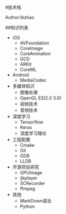 #技术栈

Author:lbzhao

##知识列表
- iOS
  * AVFoundation
  * CoreImage
  * CoreAnimation
  * GCD
  * ARKit
  * CoreML
- Android
  * MediaCodec
- 多媒体知识
  * 图像处理
  * OpenGL ES(2.0 3.0)
  * 视频技术
  * 音频技术
- 深度学习
  * Tensorflow
  * Keras
  * 深度学习理论
- 工程配置
  * Cmake
  * Git
  * GDB
  * LLDB
- 开源项目研究
  * GPUImage
  * ijkplayer
  * SCRecorder
  * ffmpeg
- 其他
  * MarkDown语法
  * Python
